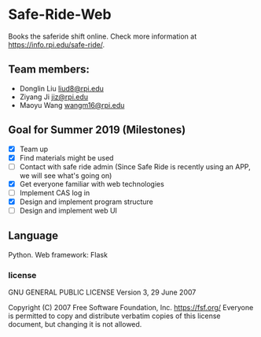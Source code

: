 # Safe-Ride-Web
Books the saferide shift online. Check more information at https://info.rpi.edu/safe-ride/.

## Team members:
+ Donglin Liu liud8@rpi.edu
+ Ziyang Ji jiz@rpi.edu
+ Maoyu Wang wangm16@rpi.edu

## Goal for Summer 2019 (Milestones)
- [x] Team up
- [x] Find materials might be used
- [ ] Contact with safe ride admin (Since Safe Ride is recently using an APP, we will see what's going on)
- [x] Get everyone familiar with web technologies 
- [ ] Implement CAS log in
- [x] Design and implement program structure
- [ ] Design and implement web UI

## Language
Python. Web framework: Flask

### license 
GNU GENERAL PUBLIC LICENSE
                       Version 3, 29 June 2007

 Copyright (C) 2007 Free Software Foundation, Inc. <https://fsf.org/>
 Everyone is permitted to copy and distribute verbatim copies
 of this license document, but changing it is not allowed.
